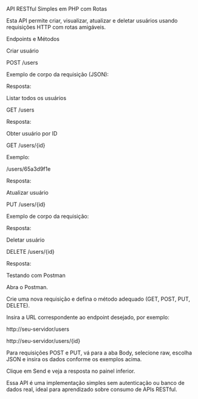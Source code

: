 API RESTful Simples em PHP com Rotas

Esta API permite criar, visualizar, atualizar e deletar usuários usando requisições HTTP com rotas amigáveis.

Endpoints e Métodos

Criar usuário

POST /users

Exemplo de corpo da requisição (JSON):

Resposta:

Listar todos os usuários

GET /users

Resposta:

Obter usuário por ID

GET /users/{id}

Exemplo:

/users/65a3d9f1e

Resposta:

Atualizar usuário

PUT /users/{id}

Exemplo de corpo da requisição:

Resposta:

Deletar usuário

DELETE /users/{id}

Resposta:

Testando com Postman

Abra o Postman.

Crie uma nova requisição e defina o método adequado (GET, POST, PUT, DELETE).

Insira a URL correspondente ao endpoint desejado, por exemplo:

http://seu-servidor/users

http://seu-servidor/users/{id}

Para requisições POST e PUT, vá para a aba Body, selecione raw, escolha JSON e insira os dados conforme os exemplos acima.

Clique em Send e veja a resposta no painel inferior.

Essa API é uma implementação simples sem autenticação ou banco de dados real, ideal para aprendizado sobre consumo de APIs RESTful.
